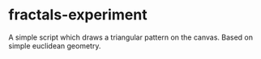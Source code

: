 # fractals-experiment
A simple script which draws a triangular pattern on the canvas. Based on simple euclidean geometry.
